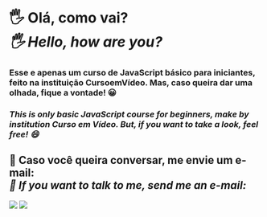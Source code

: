 # 🖐 Olá, como vai? <br> *🖐 Hello, how are you?*

### Esse e apenas um curso de JavaScript básico para iniciantes, feito na instituição CursoemVídeo. Mas, caso queira dar uma olhada, fique a vontade! 😀
### *This is only basic JavaScript course for beginners, make by institution Curso em Vídeo. But, if you want to take a look, feel free! 😄* 

## 📧 Caso você queira conversar, me envie um e-mail: <br> *📧 If you want to talk to me, send me an e-mail:* 
  <div>
    <a href = "mailto: hugocamposarimathea@gmail.com"><img src="https://img.shields.io/badge/Gmail-D14836?style=for-the-badge&logo=gmail&logoColor=white" target="_blank"></a>
    <a href="https://www.linkedin.com/in/hugocamposarimathea" target="_blank"><img src="https://img.shields.io/badge/-LinkedIn-%230077B5?style=for-the-badge&logo=linkedin&logoColor=white" target="_blank"></a> 
  </div><br/>

